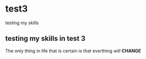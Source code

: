 # test3
testing my skills 
## testing my skills in test 3 ##
<p> The only thing in life that is certain is that everthing <em>will</em> <strong>CHANGE</strong>
